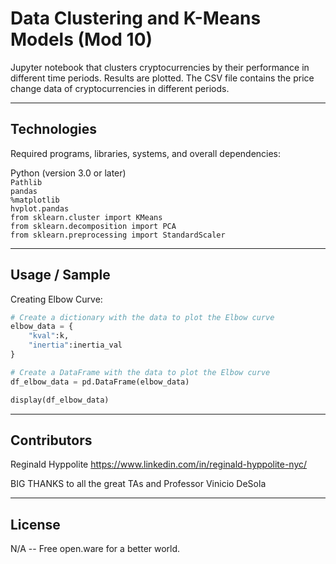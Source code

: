 # Data Clustering and K-Means Models (Mod 10)

Jupyter notebook that clusters cryptocurrencies by their performance in different time periods. Results are plotted. The CSV file contains the price change data of cryptocurrencies in different periods.

---

## Technologies

Required programs, libraries, systems, and overall dependencies:

Python (version 3.0 or later)
<br>
`Pathlib`
<br>
`pandas`
<br>
`%matplotlib`
<br>
`hvplot.pandas`
<br>
`from sklearn.cluster import KMeans`
<br>
`from sklearn.decomposition import PCA`
<br>
`from sklearn.preprocessing import StandardScaler`

---

## Usage / Sample

Creating Elbow Curve:

```python
# Create a dictionary with the data to plot the Elbow curve
elbow_data = {
    "kval":k,
    "inertia":inertia_val
}

# Create a DataFrame with the data to plot the Elbow curve
df_elbow_data = pd.DataFrame(elbow_data)

display(df_elbow_data)
```
---

## Contributors

Reginald Hyppolite
https://www.linkedin.com/in/reginald-hyppolite-nyc/

BIG THANKS to all the great TAs and Professor Vinicio DeSola

---

## License

N/A -- Free open.ware for a better world.